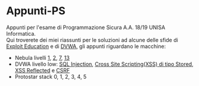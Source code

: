 # Appunti-PS
Appunti per l'esame di Programmazione Sicura A.A. 18/19 UNISA Informatica.  
Qui troverete dei miei riassunti per le soluzioni ad alcune delle sfide di [Exploit Education](http://exploit.education/) e di [DVWA](http://www.dvwa.co.uk/), gli appunti riguardano le macchine:
- Nebula livelli [1](https://github.com/CiccioTecchio/Appunti-PS/blob/master/iniezione%20locale/Nebula-lvl1.md), [2](https://github.com/CiccioTecchio/Appunti-PS/blob/master/iniezione%20locale/Nebula-lvl2.md), [7](https://github.com/CiccioTecchio/Appunti-PS/blob/master/iniezione%20remota/Nebula-lvl7.md), [13](https://github.com/CiccioTecchio/Appunti-PS/blob/master/iniezione%20locale/Nebula-lvl13.md)
- DVWA livello low: [SQL Injection](https://github.com/CiccioTecchio/Appunti-PS/blob/master/iniezione%20remota/DVWA-SQL_Injection.md), [Cross Site Scripting(XSS) di tipo Stored](https://github.com/CiccioTecchio/Appunti-PS/blob/master/iniezione%20remota/DVWA-XSS_Stored.md), [XSS Reflected](https://github.com/CiccioTecchio/Appunti-PS/blob/master/iniezione%20remota/DVWA-XSS_Reflected.md) e [CSRF](https://github.com/CiccioTecchio/Appunti-PS/blob/master/iniezione%20remota/DVWA-CSRF.md)
- Protostar stack 0, 1, 2, 3, 4, 5